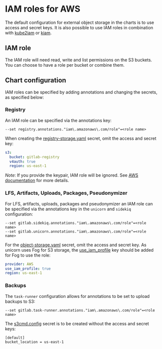 # IAM roles for AWS

The default configuration for external object storage in the charts is to use access and secret keys. 
It is also possible to use IAM roles in combination with [kube2iam](https://github.com/jtblin/kube2iam) or [kiam](https://github.com/uswitch/kiam). 

## IAM role

The IAM role will need read, write and list permissions on the S3 buckets. You can choose to have a role per bucket or combine them.

## Chart configuration

IAM roles can be specified by adding annotations and changing the secrets, as specified below:

### Registry

An IAM role can be specified via the annotations key:

```
--set registry.annotations."iam\.amazonaws\.com/role"=<role name>
```

When creating the [registry-storage.yaml](../../charts/registry/index.md#storage) secret, omit the access and secret key:

```yaml
s3:
  bucket: gitlab-registry
  v4auth: true
  region: us-east-1
```

*Note*: If you provide the keypair, IAM role will be ignored. See [AWS documentation](https://docs.aws.amazon.com/sdk-for-java/v1/developer-guide/credentials.html#credentials-default) for more details. 

### LFS, Artifacts, Uploads, Packages, Pseudonymizer

For LFS, artifacts, uploads, packages and pseudonymizer an IAM role can be specified via the annotations key in the `unicorn` and `sidekiq` configuration:

```
--set gitlab.sidekiq.annotations."iam\.amazonaws\.com/role"=<role name>
--set gitlab.unicorn.annotations."iam\.amazonaws\.com/role"=<role name>
```

For the [object-storage.yaml](../../charts/globals.md#connection) secret, omit the access and secret key.
As unicorn uses Fog for S3 storage, the [use_iam_profile](https://docs.gitlab.com/ee/administration/job_artifacts.html#s3-compatible-connection-settings) key should be added for Fog to use the role:

```yaml
provider: AWS
use_iam_profile: true
region: us-east-1
```

### Backups

The `task-runner` configuration allows for annotations to be set to upload backups to S3:

```
--set gitlab.task-runner.annotations."iam\.amazonaws\.com/role"=<role name>
```

The [s3cmd.config](./index.md#backups-storage-example) secret is to be created without the access and secret keys:

```
[default]
bucket_location = us-east-1
```
